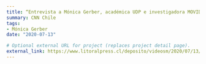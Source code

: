 ```yaml
---
title: “Entrevista a Mónica Gerber, académica UDP e investigadora MOVID-COES”
summary: CNN Chile
tags:
- Mónica Gerber
date: "2020-07-13"

# Optional external URL for project (replaces project detail page).
external_link: https://www.litoralpress.cl/deposito/videosm/2020/07/13/9084392.mp4
---
```


